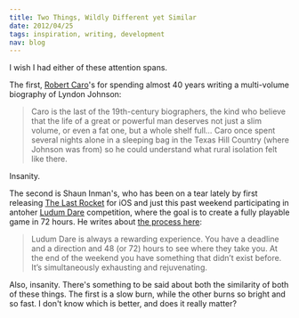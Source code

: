 ```yaml
--- 
title: Two Things, Wildly Different yet Similar
date: 2012/04/25
tags: inspiration, writing, development
nav: blog
---
```

I wish I had either of these attention spans.

The first, [Robert Caro](http://www.nytimes.com/2012/04/15/magazine/robert-caros-big-dig.html?_r=1&ref=robertacaro&pagewanted=all)'s for spending almost 40 years writing a multi-volume biography of Lyndon Johnson:
> Caro is the last of the 19th-century biographers, the kind who believe that the life of a great or powerful man deserves not just a slim volume, or even a fat one, but a whole shelf full… Caro once spent several nights alone in a sleeping bag in the Texas Hill Country (where Johnson was from) so he could understand what rural isolation felt like there.

Insanity.

The second is Shaun Inman's, who has been on a tear lately by first releasing [The Last Rocket](http://shauninman.com/lastrocket/) for iOS and just this past weekend participating in antoher [Ludum Dare](http://www.ludumdare.com/) competition, where the goal is to create a fully playable game in 72 hours. He writes about [the process here](http://www.shauninman.com/archive/2012/04/24/millinaut_postmortem):
> Ludum Dare is always a rewarding experience. You have a deadline and a direction and 48 (or 72) hours to see where they take you. At the end of the weekend you have something that didn’t exist before. It’s simultaneously exhausting and rejuvenating.

Also, insanity. There's something to be said about both the similarity of both of these things. The first is a slow burn, while the other burns so bright and so fast. I don't know which is better, and does it really matter?